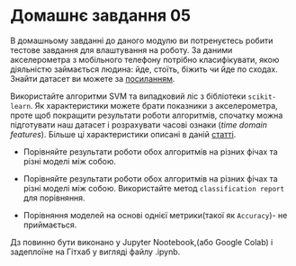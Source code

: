 # Домашнє завдання 05

В домашньому завданні до даного модулю ви потренуєтесь робити тестове завдання для влаштування на роботу. За даними акселерометра з мобільного телефону потрібно класифікувати, якою діяльністю займається людина: йде, стоїть, біжить чи йде по сходах. Знайти датасет ви можете за [посиланням](https://drive.google.com/file/d/1nzrtQpfaHL0OgJ_eXzA7VuEj7XotrSWO/view?usp=share_link).

Використайте алгоритми SVM та випадковий ліс з бібліотеки `scikit-learn`. Як характеристики можете брати показники з акселерометра, проте щоб покращити результати роботи алгоритмів, спочатку можна підготувати наш датасет і розрахувати часові ознаки (*time domain features*). Більше ці характеристики описані в даній [статті](https://drive.google.com/file/d/1-18YEmp0YjV3hN9iI8J1i_FWd55HFwOK/view?usp=share_link).

- Порівняйте результати роботи обох алгоритмів на різних фічах та різні моделі між собою.

- Порівняйте результати роботи обох алгоритмів на різних фічах та різні моделі між собою. Використайте метод `classification report` для порівняння.

- Порівняння моделей на основі однієї метрики(такої як `Accuracy`)- не приймається. 

Дз повинно бути виконано у Jupyter Nootebook,(або Google Colab) і задеплоїне на Гітхаб у вигляді файлу .ipynb.
